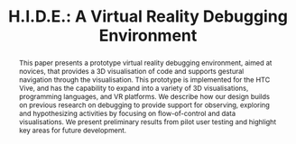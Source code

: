 ---
title: "H.I.D.E.: A Virtual Reality Debugging Environment"
authors: [Nicolas Slack, Kate Howland]
abstract: "This paper presents a prototype virtual reality debugging environment, aimed at novices, that provides a 3D visualisation of code and supports gestural navigation through the visualisation. This prototype is implemented for the HTC Vive, and has the capability to expand into a variety of 3D visualisations, programming languages, and VR platforms. We describe how our design builds on previous research on debugging to provide support for observing, exploring and hypothesizing activities by focusing on flow-of-control and data visualisations. We present preliminary results from pilot user testing and highlight key areas for future development."
publishedAt: "ppig-2017"
year: 2017
url_pdf: "files/2017-PPIG-28th-slack.pdf"
---